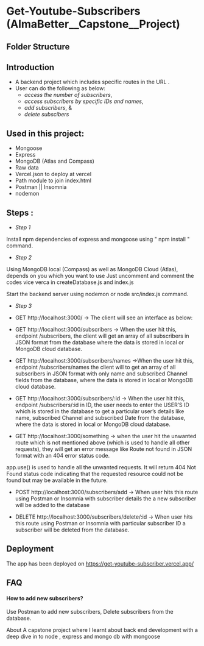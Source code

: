 # Get-Youtube-Subscribers (AlmaBetter__Capstone__Project)

## Folder Structure

## Introduction

* A backend project which includes specific routes in the URL .
* User can  do the following as below:
    - *access the number of subscribers*, 
    - *access subscribers by specific IDs and names*, 
    - *add subscribers*, &
    - *delete subscibers*

## Used in this project:

* Mongoose
* Express
* MongoDB (Atlas and Compass)
* Raw data
* Vercel.json to deploy at vercel
* Path module to join index.html
* Postman || Insomnia
* nodemon

## Steps :

- *Step 1*

Install npm dependencies of express and mongoose using " npm install " command.

- *Step 2*

Using MongoDB local (Compass) as well as MongoDB Cloud (Atlas), depends on you which you want to use 
Just uncomment and comment the codes vice verca in createDatabase.js and index.js

Start the backend server using nodemon or node src/index.js command.

- *Step 3*

- GET http://localhost:3000/ → The client will see an interface as below:

- GET http://localhost:3000/subscribers → When the user hit this, endpoint /subscribers, the client will get an array of all subscribers in JSON format from the database where the data is stored in local or MongoDB cloud database.

- GET http://localhost:3000/subscribers/names →When the user hit this, endpoint /subscribers/names the client will to get an array of all subscribers in JSON format with only name and subscribed Channel fields from the database, where the data is stored in local or MongoDB cloud database.

- GET http://localhost:3000/subscribers/:id → When the user hit this, endpoint /subscribers/:id in ID, the user needs to enter the USER’S ID which is stored in the database to get a particular user’s details like name, subscribed Channel and subscribed Date from the database, where the data is stored in local or MongoDB cloud database.


- GET http://localhost:3000/something → when the user hit the unwanted route which is not mentioned above (which is used to handle all other requests), they will get an error message like Route not found in JSON format with an 404 error status code.

app.use() is used to handle all the unwanted requests. It will return 404 Not Found status code indicating that the requested resource could not be found but may be available in the future.


- POST http://localhost:3000/subscribers/add → When user hits this route using Postman or Insomnia with subscriber details the a new subscriber will be added to the database

- DELETE http://localhost:3000/subscribers/delete/:id → When user hits this route using Postman or Insomnia with particular subscriber ID a subscriber will be deleted from the database.

## Deployment

The app has been deployed on 
https://get-youtube-subscriber.vercel.app/


## FAQ

#### How to add new subscribers?

Use Postman to add new subscribers, Delete subscribers from the database.

About
A capstone project where I learnt about back end development with a deep dive in to node , express and mongo db with mongoose